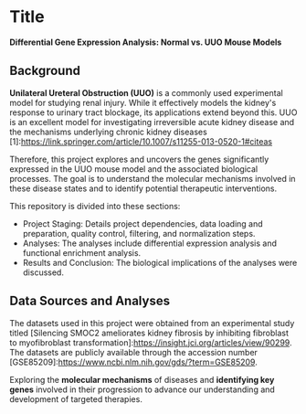 # Title

**Differential Gene Expression Analysis: Normal vs. UUO Mouse Models**

## Background

**Unilateral Ureteral Obstruction (UUO)** is a commonly used experimental model for studying renal injury. While it effectively models the kidney's response to urinary tract blockage, its applications extend beyond this. UUO is an excellent model for investigating irreversible acute kidney disease and the mechanisms underlying chronic kidney diseases [1]:https://link.springer.com/article/10.1007/s11255-013-0520-1#citeas

Therefore, this project explores and uncovers the genes significantly expressed in the UUO mouse model and the associated biological processes. The goal is to understand the molecular mechanisms involved in these disease states and to identify potential therapeutic interventions.

This repository is divided into these sections:

- Project Staging: Details project dependencies, data loading and preparation, quality control, filtering, and normalization steps.
- Analyses: The analyses include differential expression analysis and functional enrichment analysis.
- Results and Conclusion: The biological implications of the analyses were discussed.

## Data Sources and Analyses
The datasets used in this project were obtained from an experimental study titled [Silencing SMOC2 ameliorates kidney fibrosis by inhibiting fibroblast to myofibroblast transformation]:https://insight.jci.org/articles/view/90299. The datasets are publicly available through the accession number [GSE85209]:https://www.ncbi.nlm.nih.gov/gds/?term=GSE85209.




Exploring the **molecular mechanisms** of diseases and **identifying key genes** involved in their progression to advance our understanding and development of targeted therapies.
